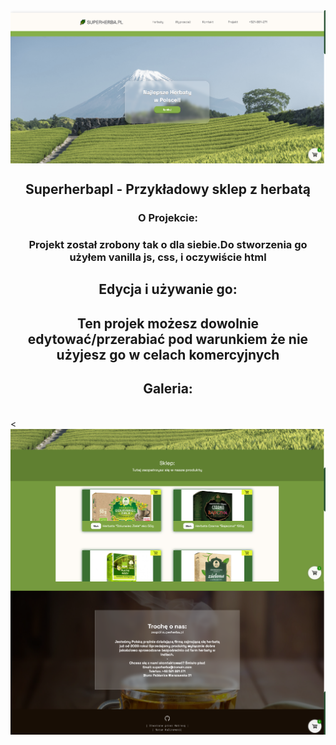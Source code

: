
<img align="center" src="s1.png" >
<h2 align="center"> Superherbapl - Przykładowy sklep z herbatą </h1>
<h3 align="center">O Projekcie:</h3>
<h3 align="center">Projekt został zrobony tak o dla siebie.Do stworzenia go  użyłem vanilla js, css, i oczywiście html</h3>
 <h2 align="center">Edycja i używanie go:</h2>
<h2 align="center"> Ten projek możesz dowolnie edytować/przerabiać pod warunkiem że nie użyjesz go w celach komercyjnych </h2> 
<h2 align="center">Galeria:</h2>
  </br>
  <
  <img align="center" src="s2.png" >
 </br>
  <img align="center" src="s3.png" >

